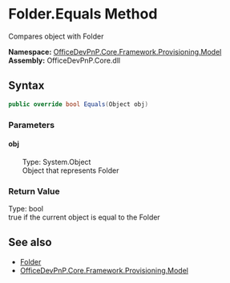 # Folder.Equals Method  
 Compares object with Folder   

**Namespace:** [OfficeDevPnP.Core.Framework.Provisioning.Model](OfficeDevPnP.Core.Framework.Provisioning.Model.md)  
**Assembly:** OfficeDevPnP.Core.dll  
## Syntax
```C#
public override bool Equals(Object obj)
```
### Parameters
#### obj  
&emsp;&emsp;Type: System.Object  
&emsp;&emsp;Object that represents Folder  

  

### Return Value
Type: bool  
true if the current object is equal to the Folder  


## See also
- [Folder](OfficeDevPnP.Core.Framework.Provisioning.Model.Folder.md) 
- [OfficeDevPnP.Core.Framework.Provisioning.Model](OfficeDevPnP.Core.Framework.Provisioning.Model.md) 
